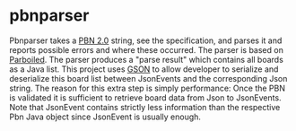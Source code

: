 # pbnparser

Pbnparser takes a [PBN 2.0](http://home.claranet.nl/users/veugent/pbn/pbn_v20.txt) 
string, see the specification, and parses
it and reports possible errors and where these occurred. The parser is based 
on [Parboiled](https://github.com/sirthias/parboiled/wiki "Parboiled").
The parser produces a "parse result" which contains 
all boards as a Java list. This project uses [GSON](https://github.com/google/gson/blob/master/UserGuide.md) to allow  developer 
to serialize and deserialize this board list between JsonEvents and the corresponding 
Json string. 
The reason for this extra step is simply performance: Once the PBN is 
validated it is sufficient to retrieve board data from Json to JsonEvents. 
Note that JsonEvent contains strictly less information than the respective Pbn Java 
object since JsonEvent is usually enough.
